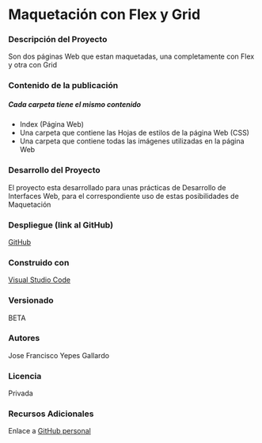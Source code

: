 # Maquetación con Flex y Grid

### Descripción del Proyecto
Son dos páginas Web que estan maquetadas, una completamente con Flex y otra con Grid

### Contenido de la publicación
##### Cada carpeta tiene el mismo contenido
* Index (Página Web)
* Una carpeta que contiene las Hojas de estilos de la página Web (CSS)
* Una carpeta que contiene todas las imágenes utilizadas en la página Web

### Desarrollo del Proyecto
El proyecto esta desarrollado para unas prácticas de Desarrollo de Interfaces Web, para el correspondiente uso de estas posibilidades de Maquetación

### Despliegue (link al GitHub)
[GitHub](https://github.com/JoseFYG/Swing_P02_compendio)

### Construido con
[Visual Studio Code](https://code.visualstudio.com)

### Versionado
BETA

### Autores
Jose Francisco Yepes Gallardo

### Licencia
Privada

### Recursos Adicionales
Enlace a [GitHub personal](https://github.com/JoseFYG)

